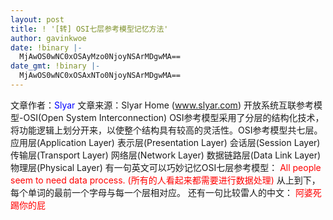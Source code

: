 ```yaml
---
layout: post
title: ! '[转] OSI七层参考模型记忆方法'
author: gavinkwoe
date: !binary |-
  MjAwOS0wNC0xOSAyMzo0NjoyNSArMDgwMA==
date_gmt: !binary |-
  MjAwOS0wNC0xOSAxNTo0NjoyNSArMDgwMA==
---
```

文章作者：<span style="COLOR: #0000ff">Slyar
</span>文章来源：Slyar Home (<a title="Slyar" href="http://www.slyar.com/" target="_blank"><span style="color: #2970a6;">www.slyar.com</span></a>)
开放系统互联参考模型-OSI(Open System Interconnection)
OSI参考模型采用了分层的结构化技术，将功能逻辑上划分开来，以使整个结构具有较高的灵活性。OSI参考模型共七层。
应用层(Application Layer)
表示层(Presentation Layer)
会话层(Session Layer)
传输层(Transport Layer)
网络层(Network Layer)
数据链路层(Data Link Layer)
物理层(Physical Layer)
有一句英文可以巧妙记忆OSI七层参考模型：
<span style="COLOR: #ff0000">All people seem to need data process.</span>
<span style="COLOR: #ff0000">(所有的人看起来都需要进行数据处理)</span>
从上到下，每个单词的最前一个字母与每一个层相对应。
还有一句比较雷人的中文：
<span style="COLOR: #ff0000">阿婆死踢你的屁</span>
